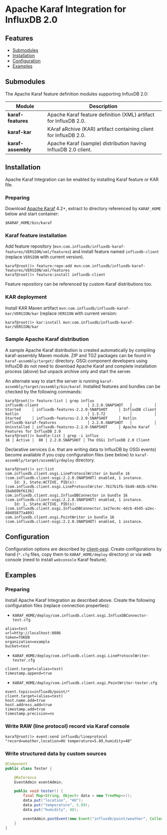 # Apache Karaf Integration for InfluxDB 2.0

## Features

- [Submodules](#submodules)
- [Installation](#installation)
- [Configuration](#configuration)
- [Examples](#examples)

## Submodules

The Apache Karaf feature definition modules supporting InfluxDB 2.0:

| Module | Description |
| --- | --- |
| **karaf-features** | Apache Karaf feature definition (XML) artifact for InfluxDB 2.0. |
| **karaf-kar**      | KAraf aRchive (KAR) artifact containing client for InfluxDB 2.0. |
| **karaf-assembly** | Apache Karaf (sample) distribution having InfluxDB 2.0 client. |

## Installation

Apache Karaf Integration can be enabled by installing Karaf feature or KAR file.

### Preparing

Download [Apache Karaf](http://karaf.apache.org/download.html) 4.2+, extract to directory referenced by `KARAF_HOME` below and start container:

```
$KARAF_HOME/bin/karaf
```

### Karaf feature installation

Add feature repository (`mvn:com.influxdb/influxdb-karaf-features/VERSION/xml/features`) and install feature named `influxdb-client` (replace `VERSION` with current version).

```
karaf@root()> feature:repo-add mvn:com.influxdb/influxdb-karaf-features/VERSION/xml/features
karaf@root()> feature:install influxdb-client
```

Feature repository can be referenced by custom Karaf distributions too.

### KAR deployment

Install KAR Maven artifact `mvn:com.influxdb/influxdb-karaf-kar/VERSION/kar` (replace `VERSION` with current version:

```
karaf@root()> kar:install mvn:com.influxdb/influxdb-karaf-kar/VERSION/kar
```

### Sample Apache Karaf distribution

A sample Apache Karaf distribution is created automatically by compiling karaf-assembly Maven module. ZIP and TGZ packages can be found in `karaf-assembly/target/` directory. OSGi component developers using InfluxDB do not need to download Apache Karaf and complete installation process (above) but unpack archive only and start the server.

An alternate way to start the server is running `karaf-assembly/target/assembly/bin/karaf`. Installed features and bundles can be checked by the following commands:

```
karaf@root()> feature:list | grep influx
influxdb-client                      │ 2.2.0.SNAPSHOT   │          │ Started     │ influxdb-features-2.2.0-SNAPSHOT     │ InfluxDB client
kotlin                               │ 1.3.72           │          │ Started     │ influxdb-features-2.2.0-SNAPSHOT     │ Kotlin
influxdb-karaf-features              │ 2.2.0.SNAPSHOT   │          │ Uninstalled │ influxdb-features-2.2.0-SNAPSHOT     │ Apache Karaf Features for InfluxDB 2.0
karaf@root()> bundle:list | grep -i influx
16 │ Active │  80 │ 2.2.0.SNAPSHOT │ The OSGi InfluxDB 2.0 Client
```

Declarative services (i.e. that are writing data to InfluxDB by OSGi events) become available if you copy configuration files (see below) to `karaf-assembly/target/assembly/deploy` directory.

```
karaf@root()> scr:list 
com.influxdb.client.osgi.LineProtocolWriter in bundle 16 (com.influxdb.client-osgi:2.2.0.SNAPSHOT) enabled, 1 instance.
    Id: 3, State:ACTIVE, PID(s): [com.influxdb.client.osgi.LineProtocolWriter.7617b1fb-5b49-402b-b794-1bab69bf6136]
com.influxdb.client.osgi.InfluxDBConnector in bundle 16 (com.influxdb.client-osgi:2.2.0.SNAPSHOT) enabled, 1 instance.
    Id: 1, State:ACTIVE, PID(s): [com.influxdb.client.osgi.InfluxDBConnector.1e27ec4c-4dcb-4545-a2ec-40405877a409]
com.influxdb.client.osgi.PointWriter in bundle 16 (com.influxdb.client-osgi:2.2.0.SNAPSHOT) enabled, 1 instance.
```

## Configuration

Configuration options are described by [client-osgi](../client-osgi/README.md). Create configurations by hand (`*.cfg` files, copy them to `KARAF_HOME/deploy` directory) or via web console (need to install `webconsole` Karaf feature).

## Examples

### Preparing

Install Apache Karaf Integration as described above. Create the following configuration files (replace connection properties):

- `KARAF_HOME/deploy/com.influxdb.client.osgi.InfluxDBConnector-test.cfg`
```
alias=test
url=http://localhost:8086
token=TOKEN
organization=example
bucket=test
```

- `KARAF_HOME/deploy/com.influxdb.client.osgi.LineProtocolWriter-tester.cfg`
```
client.target=(alias=test)
timestamp.append=true
```

- `KARAF_HOME/deploy/com.influxdb.client.osgi.PointWriter-tester.cfg`
```
event.topics=influxdb/point/*
client.target=(alias=test)
host.name.add=true
host.address.add=true
timestamp.add=true
timestamp.precision=ns
```

### Write RAW (line protocol) record via Karaf console

```
karaf@root()> event:send influxdb/lineprotocol "record=weather,location=HU temperature=5.89,humidity=48"
```

### Write structured data by custom sources

```java
@Component
public class Tester {

    @Reference
    EventAdmin eventAdmin;

    public void tester() {
        final Map<String, Object> data = new TreeMap<>();
        data.put("location", "HU");
        data.put("temperature", 5.89);
        data.put("humidity", 48);

        eventAdmin.postEvent(new Event("influxdb/point/weather", Collections.singletonMap("point", data)));
    }
}
```